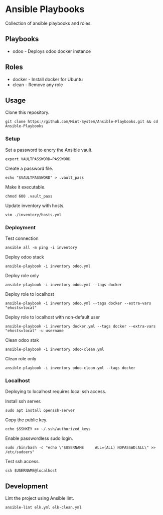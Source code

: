 
# Ansible Playbooks

Collection of ansible playbooks and roles.

## Playbooks

* odoo - Deploys odoo docker instance

## Roles

* docker - Install docker for Ubuntu
* clean - Remove any role

## Usage

Clone this repository.

`git clone https://github.com/Mint-System/Ansible-Playbooks.git && cd Ansible-Playbooks`

### Setup

Set a password to encry the Ansible vault.

`export VAULTPASSWORD=PASSWORD`

Create a password file.

`echo "$VAULTPASSWORD" > .vault_pass`

Make it executable.

`chmod 600 .vault_pass`

Update inventory with hosts.

`vim ./inventory/hosts.yml`

### Deployment

Test connection

`ansible all -m ping -i inventory`

Deploy odoo stack

`ansible-playbook -i inventory odoo.yml`

Deploy role only

`ansible-playbook -i inventory odoo.yml --tags docker`

Deploy role to localhost

`ansible-playbook -i inventory odoo.yml --tags docker --extra-vars "ehosts=local"`

Deploy role to localhost with non-default user

`ansible-playbook -i inventory docker.yml --tags docker --extra-vars "ehosts=local" -u username`

Clean odoo stak

`ansible-playbook -i inventory odoo-clean.yml`

Clean role only

`ansible-playbook -i inventory odoo-clean.yml --tags docker`

### Localhost

Deploying to localhost requires local ssh access.

Install ssh server.

`sudo apt install openssh-server`

Copy the public key.

`echo $SSHKEY >> ~/.ssh/authorized_keys`

Enable passwordless sudo login.

`sudo /bin/bash -c "echo \"$USERNAME     ALL=(ALL) NOPASSWD:ALL\" >> /etc/sudoers"`

Test ssh access.

`ssh $USERNAME@localhost`

## Development

Lint the project using Ansible lint.

`ansible-lint elk.yml elk-clean.yml`
